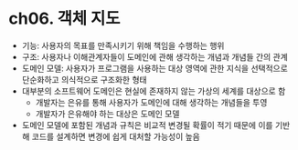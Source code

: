 # ch06. 객체 지도

- 기능: 사용자의 목표를 만족시키기 위해 책임을 수행하는 행위
- 구조: 사용자나 이해관계자들이 도메인에 관해 생각하는 개념과 개념들 간의 관계
- 도메인 모델: 사용자가 프로그램을 사용하는 대상 영역에 관한 지식을 선택적으로 단순화하고 의식적으로 구조화한 형태
- 대부분의 소프트웨어 도메인은 현실에 존재하지 않는 가상의 세계를 대상으로 함
  - 개발자는 은유를 통해 사용자가 도메인에 대해 생각하는 개념들을 투영
  - 개발자가 은유해야 하는 대상은 도메인 모델
- 도메인 모델에 포함된 개념과 규칙은 비교적 변경될 확률이 적기 때문에 이를 기반해 코드를 설계하면 변경에 쉽게 대처할 가능성이 높음
